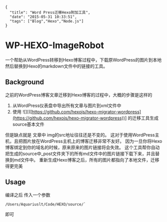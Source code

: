 ```metadata
{
  "title": "Word Press迁移Hexo附加工具",
  "date": "2015-05-31 10:33:51",
  "tags": ["Blog","Hexo","Node.js"]
}
```



# WP-HEXO-ImageRobot

一个帮助从WordPress转移到Hexo博客过程中，下载原WordPress的图片到本地然后替换到Hexo的markdown文件中的链接的工具。

## Background

之前的WordPress博客文章迁移到Hexo博客的过程中，大概的步骤是这样的
1. 从WordPress仪表盘中导出所有文章与图片到xml文件中
2. 使用 ![][([https://github.com/hexojs/hexo-migrator-wordpress](https://github.com/hexojs/hexo-migrator-wordpress))] 的迁移工具生成source基本文件

但是缺点就是 文章中 img的src地址往往还是不变的。 这对于使用WordPress主机，且把图片放在WordPress主机上的博客迁移非常不友好。 因为一旦你将Hexo博客绑定到你的域名的时候，原来原来的图片链接将会失效。 这个工具帮你自动把生成的source中_post文件夹下的所有md文件中的图片链接下载下来，并且替换到md文件中。 重新生成Hexo博客之后，所有的图片都指向了本地文件，迁移得更完美

## Usage

编译之后 传入一个参数
```
/Users/Aquariuslt/Code/HEXO/source/`
```
即可